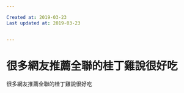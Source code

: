 ```yaml
---

Created at: 2019-03-23
Last updated at: 2019-03-23


---
```


# 很多網友推薦全聯的桂丁雞說很好吃


很多網友推薦全聯的桂丁雞說很好吃

